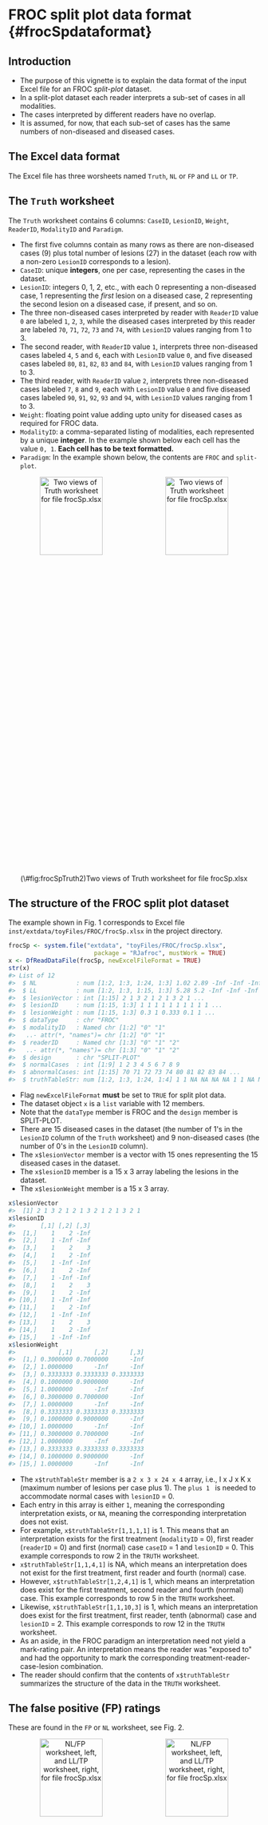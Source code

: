 # FROC split plot data format {#frocSpdataformat}



## Introduction
* The purpose of this vignette is to explain the data format of the input Excel file for an FROC *split-plot* dataset.
* In a split-plot dataset each reader interprets a sub-set of cases in all modalities.
* The cases interpreted by different readers have no overlap. 
* It is assumed, for now, that each sub-set of cases has the same numbers of non-diseased and diseased cases.

## The Excel data format
The Excel file has three worsheets named `Truth`, `NL` or `FP` and `LL` or `TP`. 

## The `Truth` worksheet 
The `Truth` worksheet contains 6 columns: `CaseID`, `LesionID`, `Weight`, `ReaderID`, `ModalityID` and `Paradigm`. 

* The first five columns contain as many rows as there are non-diseased cases (9) plus total number of lesions (27) in the dataset (each row with a non-zero `LesionID` corresponds to a lesion). 
* `CaseID`: unique **integers**, one per case, representing the cases in the dataset. 
* `LesionID`: integers 0, 1, 2, etc., with each 0 representing a non-diseased case, 1 representing the *first* lesion on a diseased case, 2 representing the second lesion on a diseased case, if present, and so on. 
* The three non-diseased cases interpreted by reader with `ReaderID`  value `0` are labeled `1`, `2`, `3`, while the diseased cases interpreted by this reader are labeled `70`, `71`, `72`, `73` and `74`, with `LesionID` values ranging from 1 to 3.  
* The second reader, with `ReaderID` value `1`, interprets three non-diseased cases labeled `4`, `5` and `6`, each with `LesionID` value `0`, and five diseased cases labeled `80`, `81`, `82`, `83` and `84`, with `LesionID` values ranging from 1 to 3.  
* The third reader, with `ReaderID` value `2`, interprets three non-diseased cases labeled `7`, `8` and `9`, each with `LesionID` value `0` and five diseased cases labeled `90`, `91`, `92`, `93` and `94`, with `LesionID` values ranging from 1 to 3.  
* `Weight`: floating point value adding upto unity for diseased cases as required for FROC data.
* `ModalityID`: a comma-separated listing of modalities, each represented by a unique **integer**. In the example shown below each cell has the value `0, 1`. **Each cell has to be text formatted.**
* `Paradigm`: In the example shown below, the contents are `FROC` and `split-plot`. 

<div class="figure" style="text-align: center">
<img src="images/frocSpTruth.png" alt="Two views of Truth worksheet for file frocSp.xlsx" width="50%" height="20%" /><img src="images/frocSpTruth2.png" alt="Two views of Truth worksheet for file frocSp.xlsx" width="50%" height="20%" />
<p class="caption">(\#fig:frocSpTruth2)Two views of Truth worksheet for file frocSp.xlsx</p>
</div>


## The structure of the FROC split plot dataset
The example shown in Fig. 1 corresponds to Excel file `inst/extdata/toyFiles/FROC/frocSp.xlsx` in the project directory. 


```r
frocSp <- system.file("extdata", "toyFiles/FROC/frocSp.xlsx",
                        package = "RJafroc", mustWork = TRUE)
x <- DfReadDataFile(frocSp, newExcelFileFormat = TRUE)
str(x)
#> List of 12
#>  $ NL           : num [1:2, 1:3, 1:24, 1:3] 1.02 2.89 -Inf -Inf -Inf ...
#>  $ LL           : num [1:2, 1:3, 1:15, 1:3] 5.28 5.2 -Inf -Inf -Inf ...
#>  $ lesionVector : int [1:15] 2 1 3 2 1 2 1 3 2 1 ...
#>  $ lesionID     : num [1:15, 1:3] 1 1 1 1 1 1 1 1 1 1 ...
#>  $ lesionWeight : num [1:15, 1:3] 0.3 1 0.333 0.1 1 ...
#>  $ dataType     : chr "FROC"
#>  $ modalityID   : Named chr [1:2] "0" "1"
#>   ..- attr(*, "names")= chr [1:2] "0" "1"
#>  $ readerID     : Named chr [1:3] "0" "1" "2"
#>   ..- attr(*, "names")= chr [1:3] "0" "1" "2"
#>  $ design       : chr "SPLIT-PLOT"
#>  $ normalCases  : int [1:9] 1 2 3 4 5 6 7 8 9
#>  $ abnormalCases: int [1:15] 70 71 72 73 74 80 81 82 83 84 ...
#>  $ truthTableStr: num [1:2, 1:3, 1:24, 1:4] 1 1 NA NA NA NA 1 1 NA NA ...
```

* Flag `newExcelFileFormat` **must** be set to `TRUE` for split plot data. 
* The dataset object `x` is a `list` variable with 12 members. 
* Note that the `dataType` member is FROC and the `design` member is SPLIT-PLOT. 
* There are 15 diseased cases in the dataset (the number of 1's in the `LesionID` column of the `Truth` worksheet) and 9 non-diseased cases (the number of 0's in the `LesionID` column). 
* The `x$lesionVector` member is a vector with 15 ones representing the 15 diseased cases in the dataset. 
* The `x$lesionID` member is a 15 x 3 array labeling the lesions in the dataset.
* The `x$lesionWeight` member is a 15 x 3 array.


```r
x$lesionVector
#>  [1] 2 1 3 2 1 2 1 3 2 1 2 1 3 2 1
x$lesionID
#>       [,1] [,2] [,3]
#>  [1,]    1    2 -Inf
#>  [2,]    1 -Inf -Inf
#>  [3,]    1    2    3
#>  [4,]    1    2 -Inf
#>  [5,]    1 -Inf -Inf
#>  [6,]    1    2 -Inf
#>  [7,]    1 -Inf -Inf
#>  [8,]    1    2    3
#>  [9,]    1    2 -Inf
#> [10,]    1 -Inf -Inf
#> [11,]    1    2 -Inf
#> [12,]    1 -Inf -Inf
#> [13,]    1    2    3
#> [14,]    1    2 -Inf
#> [15,]    1 -Inf -Inf
x$lesionWeight
#>            [,1]      [,2]      [,3]
#>  [1,] 0.3000000 0.7000000      -Inf
#>  [2,] 1.0000000      -Inf      -Inf
#>  [3,] 0.3333333 0.3333333 0.3333333
#>  [4,] 0.1000000 0.9000000      -Inf
#>  [5,] 1.0000000      -Inf      -Inf
#>  [6,] 0.3000000 0.7000000      -Inf
#>  [7,] 1.0000000      -Inf      -Inf
#>  [8,] 0.3333333 0.3333333 0.3333333
#>  [9,] 0.1000000 0.9000000      -Inf
#> [10,] 1.0000000      -Inf      -Inf
#> [11,] 0.3000000 0.7000000      -Inf
#> [12,] 1.0000000      -Inf      -Inf
#> [13,] 0.3333333 0.3333333 0.3333333
#> [14,] 0.1000000 0.9000000      -Inf
#> [15,] 1.0000000      -Inf      -Inf
```

* The `x$truthTableStr` member is a `2 x 3 x 24 x 4` array, i.e., I x J x K x (maximum number of lesions per case plus 1). The `plus 1 ` is needed to accommodate normal cases with `lesionID` = 0. 
* Each entry in this array is either `1`, meaning the corresponding interpretation exists, or `NA`,  meaning the corresponding interpretation does not exist. 
* For example, `x$truthTableStr[1,1,1,1]` is 1. This means that an interpretation exists for the first treatment (`modalityID` = 0), first reader (`readerID` = 0) and first (normal) case `caseID` = 1 and `lesionID` = 0. This example corresponds to row 2 in the `TRUTH` worksheet.
* `x$truthTableStr[1,1,4,1]` is NA, which means an interpretation does not exist for the first treatment, first reader and fourth (normal) case. 
* However, `x$truthTableStr[1,2,4,1]` is 1, which means an interpretation does exist for the first treatment, second reader and fourth (normal) case. This example corresponds to row 5 in the `TRUTH` worksheet.
* Likewise, `x$truthTableStr[1,1,10,3]` is 1, which means an interpretation does exist for the first treatment, first reader, tenth (abnormal) case and `lesionID` = 2. This example corresponds to row 12 in the `TRUTH` worksheet.
* As an aside, in the FROC paradigm an interpretation need not yield a mark-rating pair. An interpretation means the reader was "exposed to" and had the opportunity to mark the corresponding treatment-reader-case-lesion combination.
* The reader should confirm that the contents of `x$truthTableStr` summarizes the structure of the data in the `TRUTH` worksheet.


## The false positive (FP) ratings
These are found in the `FP` or `NL` worksheet, see Fig. 2.

<div class="figure" style="text-align: center">
<img src="images/frocSpNL.png" alt="NL/FP worksheet, left, and LL/TP worksheet, right, for file frocSp.xlsx" width="50%" height="20%" /><img src="images/frocSpLL.png" alt="NL/FP worksheet, left, and LL/TP worksheet, right, for file frocSp.xlsx" width="50%" height="20%" />
<p class="caption">(\#fig:frocSpLL)NL/FP worksheet, left, and LL/TP worksheet, right, for file frocSp.xlsx</p>
</div>

* This worksheet has the ratings of non-diseased cases. 
* The common vertical length is 30 in this example (2 modalities times 3 readers times 5 non-diseased cases per reader). 
* `ReaderID`: the reader labels: these must be from `0`, `1` or `2`, as declared in the `Truth` worksheet. 
* `ModalityID`: the modality labels: `0` or `1`, as declared in the `Truth` worksheet. 
* `CaseID`: the labels of non-diseased cases. Each `CaseID`, `ModalityID`, `ReaderID` combination must be consistent with that declared in the `Truth` worsheet.  
* `FP_Rating`: the floating point ratings of non-diseased cases. Each row of this worksheet yields a rating corresponding to the values of `ReaderID`, `ModalityID` and `CaseID` for that row. Each `CaseID`, `ModalityID`, `ReaderID` combination must be consistent with that declared in the `Truth` worsheet. 


```r
x$NL[,1,1:9,1]
#>      [,1] [,2] [,3] [,4] [,5] [,6] [,7] [,8] [,9]
#> [1,] 1.02 2.22 1.90 -Inf -Inf -Inf -Inf -Inf -Inf
#> [2,] 2.89 0.84 1.85 -Inf -Inf -Inf -Inf -Inf -Inf
x$NL[,2,1:9,1]
#>      [,1] [,2] [,3] [,4] [,5] [,6] [,7] [,8] [,9]
#> [1,] -Inf -Inf -Inf 2.21 3.10 2.21 -Inf -Inf -Inf
#> [2,] -Inf -Inf -Inf 3.22 3.01 1.96 -Inf -Inf -Inf
x$NL[,3,1:9,1]
#>      [,1] [,2] [,3] [,4] [,5] [,6] [,7] [,8] [,9]
#> [1,] -Inf -Inf -Inf -Inf -Inf -Inf 2.14 1.98 1.95
#> [2,] -Inf -Inf -Inf -Inf -Inf -Inf 2.24 4.01 1.65
```

* The first line of the above code shows the ratings, in both modalities, of the first three non-diseased cases with `CaseID`s `1,3,3` (indexed 1, 2, 3 and appearing in the first three columns) interpreted by the first reader (`ReaderID` `0`).
* The second line shows the ratings, in both modalities, of the next three non-diseased cases with `CaseID`s `4,5,6` (indexed 4, 5, 6and appearing in the next three columns) interpreted by the second reader (`ReaderID` `1`).
* The third line shows the ratings, in both modalities, of the final three non-diseased cases with `CaseID`s `7,8,9` (indexed 7, 8, 9and appearing in the final three columns) interpreted by the third reader (`ReaderID` `2`).
* Values such as `x$NL[,,16:30,1]`, which are there for compatibility with FROC data, are all filled with `-Inf`.

## The true positive (TP) ratings
These are found in the `TP` or `LL` worksheet, see below.

* This worksheet has the ratings of diseased cases. 
* The common vertical length is 30 in this example (2 modalities times 3 readers times 5 diseased cases per reader). 
* `ReaderID`: the reader labels: these must be from `0`, `1` or `2`, as declared in the `Truth` worksheet. 
* `ModalityID`: the modality labels: `0` or `1`, as declared in the `Truth` worksheet. 
* `CaseID`: the labels of diseased cases. Each `CaseID`, `ModalityID`, `ReaderID` combination must be consistent with that declared in the `Truth` worsheet.  
* `TP_Rating`: the floating point ratings of diseased cases. Each row of this worksheet yields a rating corresponding to the values of `ReaderID`, `ModalityID` and `CaseID` for that row. Each `CaseID`, `ModalityID`, `ReaderID` combination must be consistent with that declared in the `Truth` worsheet. 



```r
x$LL[,1,1:15,1]
#>      [,1] [,2] [,3] [,4] [,5] [,6] [,7] [,8] [,9] [,10] [,11] [,12] [,13] [,14]
#> [1,] 5.28 3.01 5.98 5.00 4.26 -Inf -Inf -Inf -Inf  -Inf  -Inf  -Inf  -Inf  -Inf
#> [2,] 5.20 3.27 4.61 5.18 4.72 -Inf -Inf -Inf -Inf  -Inf  -Inf  -Inf  -Inf  -Inf
#>      [,15]
#> [1,]  -Inf
#> [2,]  -Inf
x$LL[,2,1:15,1]
#>      [,1] [,2] [,3] [,4] [,5] [,6] [,7] [,8] [,9] [,10] [,11] [,12] [,13] [,14]
#> [1,] -Inf -Inf -Inf -Inf -Inf 5.14 3.31 4.92 4.95  5.30  -Inf  -Inf  -Inf  -Inf
#> [2,] -Inf -Inf -Inf -Inf -Inf 4.77 3.19 5.20 5.39  5.01  -Inf  -Inf  -Inf  -Inf
#>      [,15]
#> [1,]  -Inf
#> [2,]  -Inf
x$LL[,3,1:15,1]
#>      [,1] [,2] [,3] [,4] [,5] [,6] [,7] [,8] [,9] [,10] [,11] [,12] [,13] [,14]
#> [1,] -Inf -Inf -Inf -Inf -Inf -Inf -Inf -Inf -Inf  -Inf  4.66  4.03  5.22  4.94
#> [2,] -Inf -Inf -Inf -Inf -Inf -Inf -Inf -Inf -Inf  -Inf  4.87  1.94  -Inf  -Inf
#>      [,15]
#> [1,]  5.27
#> [2,]  4.78
```

* The first line of code shows the ratings, in both modalities, of the first five diseased cases with `CaseID`s `70,71,72,73,74` (indexed 1, 2, 3, 4, 5 and appearing in the first five columns) interpreted by the first reader (`ReaderID` `0`).
* The second line shows the ratings, in both modalities, of the next five diseased cases with `CaseID`s `80,81,82,83,84` (indexed 6, 7, 8, 9, 10 and appearing in the next five columns) interpreted by the second reader (`ReaderID` `1`).
* The third line shows the ratings, in both modalities, of the final five non-diseased cases with `CaseID`s `90,91,92,93,94` (indexed 11, 12, 13, 14, 15 and appearing in the final five columns) interpreted by the third reader (`ReaderID` `2`).


## Summary  
* TBA
